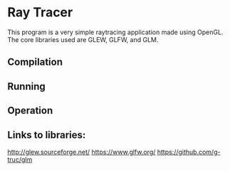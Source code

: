 # Ray Tracer
This program is a very simple raytracing application made using OpenGL. The core libraries used are GLEW, GLFW, and GLM.

## Compilation

## Running

## Operation

## Links to libraries:
http://glew.sourceforge.net/
https://www.glfw.org/
https://github.com/g-truc/glm
